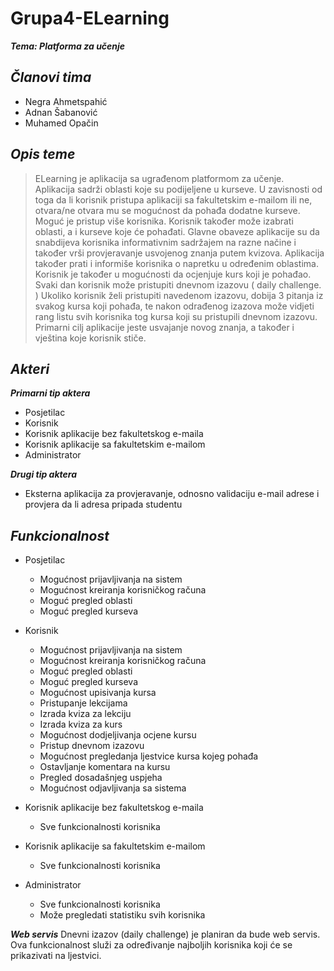 # Grupa4-ELearning
***Tema: Platforma za učenje***

***Članovi tima*** 
-------------

- Negra Ahmetspahić
- Adnan Šabanović
- Muhamed Opačin

***Opis teme***
-------------
>ELearning je aplikacija sa ugrađenom platformom za učenje. Aplikacija sadrži oblasti koje su podijeljene u kurseve. U zavisnosti od toga da li korisnik pristupa aplikaciji sa fakultetskim e-mailom ili ne, otvara/ne otvara mu se mogućnost da pohađa dodatne kurseve.
Moguć je pristup više korisnika. Korisnik također može izabrati oblasti, a i kurseve koje će pohađati. Glavne obaveze aplikacije su da snabdijeva korisnika informativnim sadržajem na razne načine i također vrši provjeravanje usvojenog znanja putem kvizova. Aplikacija također prati i informiše korisnika o napretku u određenim oblastima. Korisnik je također u mogućnosti da ocjenjuje kurs koji je pohađao. Svaki dan korisnik može pristupiti dnevnom izazovu ( daily challenge. ) Ukoliko korisnik želi pristupiti navedenom izazovu, dobija 3 pitanja iz svakog kursa koji pohađa, te nakon odrađenog izazova može vidjeti rang listu svih korisnika tog kursa koji su pristupili dnevnom izazovu. Primarni cilj aplikacije jeste usvajanje novog znanja, a također i vještina koje korisnik stiče.


***Akteri***
-------------
***Primarni tip aktera***
- Posjetilac 
- Korisnik
- Korisnik aplikacije bez fakultetskog e-maila 
- Korisnik aplikacije sa fakultetskim e-mailom 
- Administrator 

***Drugi tip aktera***
- Eksterna aplikacija za provjeravanje, odnosno validaciju e-mail adrese i provjera da li adresa pripada studentu

***Funkcionalnost***
------------- 

+ Posjetilac
  + Mogućnost prijavljivanja na sistem
  + Mogućnost kreiranja korisničkog računa
  + Moguć pregled oblasti
  + Moguć pregled kurseva
  
+ Korisnik 
  + Mogućnost prijavljivanja na sistem
  + Mogućnost kreiranja korisničkog računa
  + Moguć pregled oblasti
  + Moguć pregled kurseva
  + Mogućnost upisivanja kursa
  + Pristupanje lekcijama
  + Izrada kviza za lekciju
  + Izrada kviza za kurs
  + Mogućnost dodjeljivanja ocjene kursu
  + Pristup dnevnom izazovu
  + Mogućnost pregledanja ljestvice kursa kojeg pohađa
  + Ostavljanje komentara na kursu
  + Pregled dosadašnjeg uspjeha
  + Mogućnost odjavljivanja sa sistema
 
  
+ Korisnik aplikacije bez fakultetskog e-maila
  + Sve funkcionalnosti korisnika

+ Korisnik aplikacije sa fakultetskim e-mailom  
  + Sve funkcionalnosti korisnika

+ Administrator
  + Sve funkcionalnosti korisnika
  + Može pregledati statistiku svih korisnika
 
***Web servis***
Dnevni izazov (daily challenge) je planiran da bude web servis. Ova funkcionalnost služi za određivanje najboljih korisnika koji će se prikazivati na ljestvici. 



